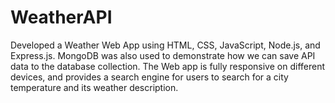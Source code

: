 # WeatherAPI

Developed a Weather Web App using HTML, CSS, JavaScript, Node.js, and Express.js. MongoDB was also used to demonstrate how we can save API data to the database collection.
The Web app is fully responsive on different devices, and provides a search engine for users to search for a city temperature and its weather description. 
